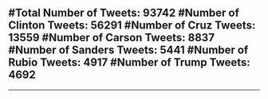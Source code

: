 #Total Number of Tweets: 93742 
#Number of Clinton Tweets: 56291
#Number of Cruz Tweets: 13559
#Number of Carson Tweets: 8837
#Number of Sanders Tweets: 5441
#Number of Rubio Tweets: 4917
#Number of Trump Tweets: 4692
---
---

